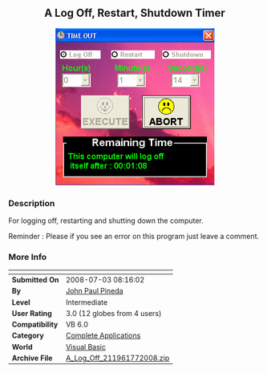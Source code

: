 ﻿<div align="center">

## A Log Off, Restart, Shutdown Timer

<img src="PIC20087735546460.jpg">
</div>

### Description

For logging off, restarting and shutting down the computer.

Reminder : Please if you see an error on this program just leave a comment.
 
### More Info
 


<span>             |<span>
---                |---
**Submitted On**   |2008-07-03 08:16:02
**By**             |[John Paul Pineda](https://github.com/Planet-Source-Code/PSCIndex/blob/master/ByAuthor/john-paul-pineda.md)
**Level**          |Intermediate
**User Rating**    |3.0 (12 globes from 4 users)
**Compatibility**  |VB 6\.0
**Category**       |[Complete Applications](https://github.com/Planet-Source-Code/PSCIndex/blob/master/ByCategory/complete-applications__1-27.md)
**World**          |[Visual Basic](https://github.com/Planet-Source-Code/PSCIndex/blob/master/ByWorld/visual-basic.md)
**Archive File**   |[A\_Log\_Off\_211961772008\.zip](https://github.com/Planet-Source-Code/john-paul-pineda-a-log-off-restart-shutdown-timer__1-70791/archive/master.zip)








